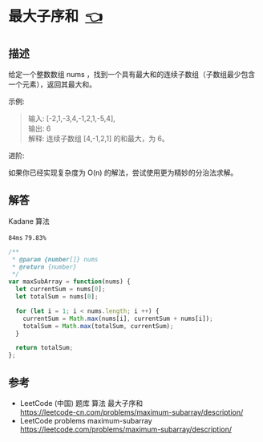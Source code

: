 # <a id="maximumSubarray"></a>最大子序和&nbsp;&nbsp;[:point_left:][readme.problemSet.algorithm.maximumSubarray] #

## 描述 ##

给定一个整数数组 nums ，找到一个具有最大和的连续子数组（子数组最少包含一个元素），返回其最大和。

示例:

> 输入: [-2,1,-3,4,-1,2,1,-5,4],  
> 输出: 6  
> 解释: 连续子数组 [4,-1,2,1] 的和最大，为 6。

进阶:

如果你已经实现复杂度为 O(n) 的解法，尝试使用更为精妙的分治法求解。

## 解答 ##

Kadane 算法

`84ms` `79.83%`

```javascript
/**
 * @param {number[]} nums
 * @return {number}
 */
var maxSubArray = function(nums) {
  let currentSum = nums[0];
  let totalSum = nums[0];

  for (let i = 1; i < nums.length; i ++) {
    currentSum = Math.max(nums[i], currentSum + nums[i]);
    totalSum = Math.max(totalSum, currentSum);
  }

  return totalSum;
};
```

## 参考 ##

* LeetCode (中国) 题库 算法 最大子序和  
  <https://leetcode-cn.com/problems/maximum-subarray/description/>
* LeetCode problems maximum-subarray  
  <https://leetcode.com/problems/maximum-subarray/description/>

<!-- 链接 开始 -->
[readme.problemSet.algorithm.maximumSubarray]: ../../README.md#problemSet.algorithm.maximumSubarray "README"
<!-- 链接 结束 -->